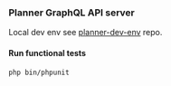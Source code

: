 ### Planner GraphQL API server
Local dev env see [planner-dev-env](https://github.com/andreyserdjuk/planner-dev-env) repo.

#### Run functional tests
```bash
php bin/phpunit
```
